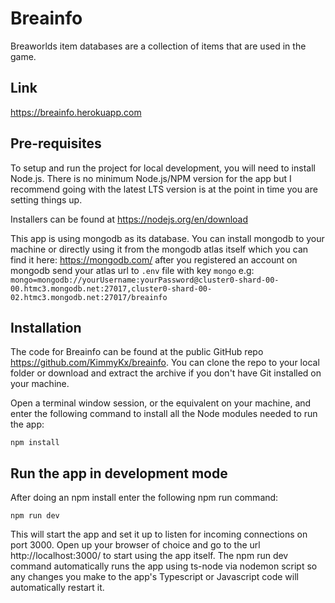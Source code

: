 # Breainfo
Breaworlds item databases are a collection of items that are used in the game.

## Link
https://breainfo.herokuapp.com

## Pre-requisites
To setup and run the project for local development, you will need to install Node.js. There is no minimum Node.js/NPM version for the app but I recommend going with the latest LTS version is at the point in time you are setting things up.

Installers can be found at https://nodejs.org/en/download

This app is using mongodb as its database. You can install mongodb to your machine or directly using it from the mongodb atlas itself which you can find it here: https://mongodb.com/
after you registered an account on mongodb send your atlas url to `.env` file with key `mongo` e.g: 
`mongo=mongodb://yourUsername:yourPassword@cluster0-shard-00-00.htmc3.mongodb.net:27017,cluster0-shard-00-02.htmc3.mongodb.net:27017/breainfo`

## Installation
The code for Breainfo can be found at the public GitHub repo https://github.com/KimmyKx/breainfo. You can clone the repo to your local folder or download and extract the archive if you don't have Git installed on your machine.

Open a terminal window session, or the equivalent on your machine, and enter the following command to install all the Node modules needed to run the app:
```
npm install
```
## Run the app in development mode
After doing an npm install enter the following npm run command:

```
npm run dev
```
This will start the app and set it up to listen for incoming connections on port 3000. Open up your browser of choice and go to the url http://localhost:3000/ to start using the app itself. The npm run dev command automatically runs the app using ts-node via nodemon script so any changes you make to the app's Typescript or Javascript code will automatically restart it.